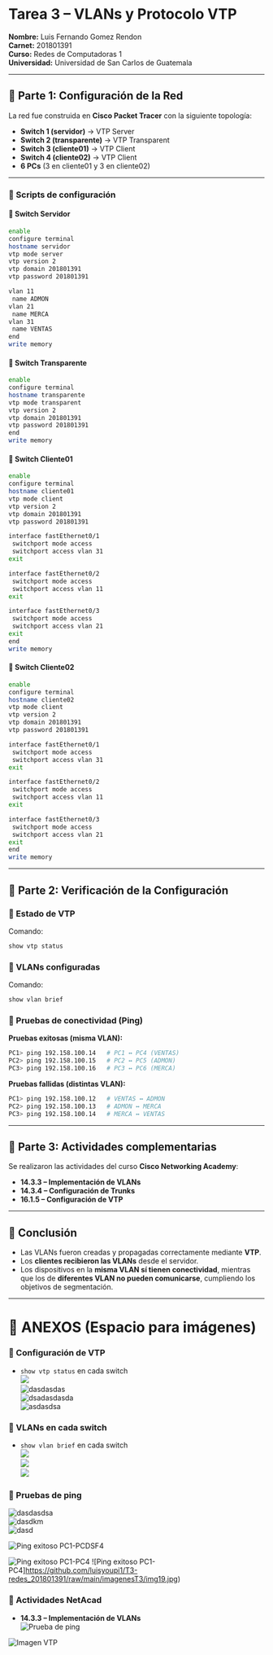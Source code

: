# Tarea 3 – VLANs y Protocolo VTP
**Nombre:** Luis Fernando Gomez Rendon  
**Carnet:** 201801391  
**Curso:** Redes de Computadoras 1  
**Universidad:** Universidad de San Carlos de Guatemala  

---

## 📌 Parte 1: Configuración de la Red

La red fue construida en **Cisco Packet Tracer** con la siguiente topología:

- **Switch 1 (servidor)** → VTP Server  
- **Switch 2 (transparente)** → VTP Transparent  
- **Switch 3 (cliente01)** → VTP Client  
- **Switch 4 (cliente02)** → VTP Client  
- **6 PCs** (3 en cliente01 y 3 en cliente02)  

---

### 🔹 Scripts de configuración

#### 🔸 Switch Servidor
```bash
enable
configure terminal
hostname servidor
vtp mode server
vtp version 2
vtp domain 201801391
vtp password 201801391

vlan 11
 name ADMON
vlan 21
 name MERCA
vlan 31
 name VENTAS
end
write memory
```

#### 🔸 Switch Transparente
```bash
enable
configure terminal
hostname transparente
vtp mode transparent
vtp version 2
vtp domain 201801391
vtp password 201801391
end
write memory
```

#### 🔸 Switch Cliente01
```bash
enable
configure terminal
hostname cliente01
vtp mode client
vtp version 2
vtp domain 201801391
vtp password 201801391

interface fastEthernet0/1
 switchport mode access
 switchport access vlan 31
exit

interface fastEthernet0/2
 switchport mode access
 switchport access vlan 11
exit

interface fastEthernet0/3
 switchport mode access
 switchport access vlan 21
exit
end
write memory
```

#### 🔸 Switch Cliente02
```bash
enable
configure terminal
hostname cliente02
vtp mode client
vtp version 2
vtp domain 201801391
vtp password 201801391

interface fastEthernet0/1
 switchport mode access
 switchport access vlan 31
exit

interface fastEthernet0/2
 switchport mode access
 switchport access vlan 11
exit

interface fastEthernet0/3
 switchport mode access
 switchport access vlan 21
exit
end
write memory
```

---

## 📌 Parte 2: Verificación de la Configuración

### 🔹 Estado de VTP
Comando:
```bash
show vtp status
```

### 🔹 VLANs configuradas
Comando:
```bash
show vlan brief
```

### 🔹 Pruebas de conectividad (Ping)

**Pruebas exitosas (misma VLAN):**
```bash
PC1> ping 192.158.100.14   # PC1 ↔ PC4 (VENTAS)
PC2> ping 192.158.100.15   # PC2 ↔ PC5 (ADMON)
PC3> ping 192.158.100.16   # PC3 ↔ PC6 (MERCA)
```

**Pruebas fallidas (distintas VLAN):**
```bash
PC1> ping 192.158.100.12   # VENTAS ↔ ADMON
PC2> ping 192.158.100.13   # ADMON ↔ MERCA
PC3> ping 192.158.100.14   # MERCA ↔ VENTAS
```

---

## 📌 Parte 3: Actividades complementarias

Se realizaron las actividades del curso **Cisco Networking Academy**:  

- **14.3.3 – Implementación de VLANs**  
- **14.3.4 – Configuración de Trunks**  
- **16.1.5 – Configuración de VTP**  

---

## 📌 Conclusión

- Las VLANs fueron creadas y propagadas correctamente mediante **VTP**.  
- Los **clientes recibieron las VLANs** desde el servidor.  
- Los dispositivos en la **misma VLAN sí tienen conectividad**, mientras que los de **diferentes VLAN no pueden comunicarse**, cumpliendo los objetivos de segmentación.  

---

# 📎 ANEXOS (Espacio para imágenes)

### 🔹 Configuración de VTP
- `show vtp status` en cada switch  
  ![](imagenes/vtp_status_servidor.png)  
  ![dasdasdas](https://github.com/luisyoupi1/T3-redes_201801391/raw/main/imagenesT3/img14.jpg)  
  ![dsadasdasda](https://github.com/luisyoupi1/T3-redes_201801391/raw/main/imagenesT3/img15.jpg)  
  ![asdasdsa](https://github.com/luisyoupi1/T3-redes_201801391/raw/main/imagenesT3/img18.jpg)  

### 🔹 VLANs en cada switch
- `show vlan brief` en cada switch  
  ![](imagenes/vlan_brief_servidor.png)  
  ![](imagenes/vlan_brief_cliente01.png)  
  ![](imagenes/vlan_brief_cliente02.png)  

### 🔹 Pruebas de ping
 
  ![dasdasdsa](https://github.com/luisyoupi1/T3-redes_201801391/raw/main/imagenesT3/img22.jpg)  
  ![dasdkm](https://github.com/luisyoupi1/T3-redes_201801391/raw/main/imagenesT3/img23.jpg)  
  ![dasd](https://github.com/luisyoupi1/T3-redes_201801391/raw/main/imagenesT3/img26.jpg)  

  ![Ping exitoso PC1-PCDSF4](https://github.com/luisyoupi1/T3-redes_201801391/raw/main/imagenesT3/img27.jpg)

   ![Ping exitoso PC1-PC4](https://github.com/luisyoupi1/T3-redes_201801391/raw/main/imagenesT3/img33.jpg)
      ![Ping exitoso PC1-PC4]https://github.com/luisyoupi1/T3-redes_201801391/raw/main/imagenesT3/img19.jpg)

  

### 🔹 Actividades NetAcad
- **14.3.3 – Implementación de VLANs**  
  ![Prueba de ping](https://github.com/luisyoupi1/T3-redes_201801391/raw/main/imagenesT3/img5.jpg)

 ![Imagen VTP](https://github.com/luisyoupi1/T3-redes_201801391/raw/main/imagenesT3/img7.jpg)

  




